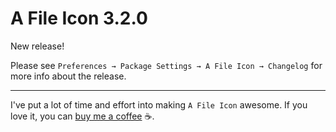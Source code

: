 # A File Icon 3.2.0

New release!

Please see `Preferences → Package Settings → A File Icon → Changelog` for 
more info about the release.

***

I've put a lot of time and effort into making `A File Icon` awesome. If you love 
it, you can [buy me a coffee](https://www.patreon.com/ihodev) ☕.
